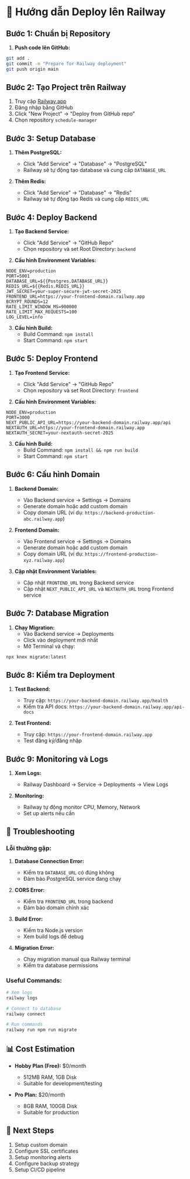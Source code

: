 # 🚀 Hướng dẫn Deploy lên Railway

## Bước 1: Chuẩn bị Repository

1. **Push code lên GitHub:**
```bash
git add .
git commit -m "Prepare for Railway deployment"
git push origin main
```

## Bước 2: Tạo Project trên Railway

1. Truy cập [Railway.app](https://railway.app)
2. Đăng nhập bằng GitHub
3. Click "New Project" → "Deploy from GitHub repo"
4. Chọn repository `schedule-manager`

## Bước 3: Setup Database

1. **Thêm PostgreSQL:**
   - Click "Add Service" → "Database" → "PostgreSQL"
   - Railway sẽ tự động tạo database và cung cấp `DATABASE_URL`

2. **Thêm Redis:**
   - Click "Add Service" → "Database" → "Redis"
   - Railway sẽ tự động tạo Redis và cung cấp `REDIS_URL`

## Bước 4: Deploy Backend

1. **Tạo Backend Service:**
   - Click "Add Service" → "GitHub Repo"
   - Chọn repository và set Root Directory: `backend`

2. **Cấu hình Environment Variables:**
```env
NODE_ENV=production
PORT=5001
DATABASE_URL=${{Postgres.DATABASE_URL}}
REDIS_URL=${{Redis.REDIS_URL}}
JWT_SECRET=your-super-secure-jwt-secret-2025
FRONTEND_URL=https://your-frontend-domain.railway.app
BCRYPT_ROUNDS=12
RATE_LIMIT_WINDOW_MS=900000
RATE_LIMIT_MAX_REQUESTS=100
LOG_LEVEL=info
```

3. **Cấu hình Build:**
   - Build Command: `npm install`
   - Start Command: `npm start`

## Bước 5: Deploy Frontend

1. **Tạo Frontend Service:**
   - Click "Add Service" → "GitHub Repo"
   - Chọn repository và set Root Directory: `frontend`

2. **Cấu hình Environment Variables:**
```env
NODE_ENV=production
PORT=3000
NEXT_PUBLIC_API_URL=https://your-backend-domain.railway.app/api
NEXTAUTH_URL=https://your-frontend-domain.railway.app
NEXTAUTH_SECRET=your-nextauth-secret-2025
```

3. **Cấu hình Build:**
   - Build Command: `npm install && npm run build`
   - Start Command: `npm start`

## Bước 6: Cấu hình Domain

1. **Backend Domain:**
   - Vào Backend service → Settings → Domains
   - Generate domain hoặc add custom domain
   - Copy domain URL (ví dụ: `https://backend-production-abc.railway.app`)

2. **Frontend Domain:**
   - Vào Frontend service → Settings → Domains
   - Generate domain hoặc add custom domain
   - Copy domain URL (ví dụ: `https://frontend-production-xyz.railway.app`)

3. **Cập nhật Environment Variables:**
   - Cập nhật `FRONTEND_URL` trong Backend service
   - Cập nhật `NEXT_PUBLIC_API_URL` và `NEXTAUTH_URL` trong Frontend service

## Bước 7: Database Migration

1. **Chạy Migration:**
   - Vào Backend service → Deployments
   - Click vào deployment mới nhất
   - Mở Terminal và chạy:
```bash
npx knex migrate:latest
```

## Bước 8: Kiểm tra Deployment

1. **Test Backend:**
   - Truy cập: `https://your-backend-domain.railway.app/health`
   - Kiểm tra API docs: `https://your-backend-domain.railway.app/api-docs`

2. **Test Frontend:**
   - Truy cập: `https://your-frontend-domain.railway.app`
   - Test đăng ký/đăng nhập

## Bước 9: Monitoring và Logs

1. **Xem Logs:**
   - Railway Dashboard → Service → Deployments → View Logs

2. **Monitoring:**
   - Railway tự động monitor CPU, Memory, Network
   - Set up alerts nếu cần

## 🔧 Troubleshooting

### Lỗi thường gặp:

1. **Database Connection Error:**
   - Kiểm tra `DATABASE_URL` có đúng không
   - Đảm bảo PostgreSQL service đang chạy

2. **CORS Error:**
   - Kiểm tra `FRONTEND_URL` trong backend
   - Đảm bảo domain chính xác

3. **Build Error:**
   - Kiểm tra Node.js version
   - Xem build logs để debug

4. **Migration Error:**
   - Chạy migration manual qua Railway terminal
   - Kiểm tra database permissions

### Useful Commands:

```bash
# Xem logs
railway logs

# Connect to database
railway connect

# Run commands
railway run npm run migrate
```

## 📊 Cost Estimation

- **Hobby Plan (Free):** $0/month
  - 512MB RAM, 1GB Disk
  - Suitable for development/testing

- **Pro Plan:** $20/month
  - 8GB RAM, 100GB Disk
  - Suitable for production

## 🎯 Next Steps

1. Setup custom domain
2. Configure SSL certificates
3. Setup monitoring alerts
4. Configure backup strategy
5. Setup CI/CD pipeline
